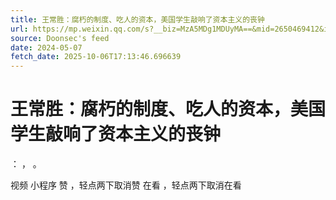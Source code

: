 ```yaml
---
title: 王常胜：腐朽的制度、吃人的资本，美国学生敲响了资本主义的丧钟
url: https://mp.weixin.qq.com/s?__biz=MzA5MDg1MDUyMA==&mid=2650469412&idx=2&sn=6b2792a9616a4b61b292a89713095cc0
source: Doonsec's feed
date: 2024-05-07
fetch_date: 2025-10-06T17:13:46.696639
---
```


# 王常胜：腐朽的制度、吃人的资本，美国学生敲响了资本主义的丧钟

：
，
。

视频
小程序
赞
，轻点两下取消赞
在看
，轻点两下取消在看